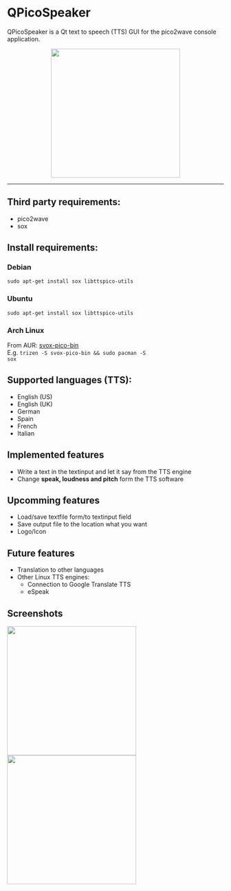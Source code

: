 # QPicoSpeaker

QPicoSpeaker is a Qt text to speech (TTS) GUI for the pico2wave console application.

<div align="center">
   <img src="https://shadowsith.de/qpicospeaker/qpicospeaker.png" width="300px" heigth="300px">
</div>

---

## Third party requirements:
* pico2wave
* sox

## Install requirements:
### Debian
<code>sudo apt-get install sox libttspico-utils</code>

### Ubuntu
<code>sudo apt-get install sox libttspico-utils</code>

### Arch Linux
From AUR: [svox-pico-bin](https://aur.archlinux.org/packages/svox-pico-bin/)<br>
E.g. <code>trizen -S svox-pico-bin && sudo pacman -S sox</code>

## Supported languages (TTS):
* English (US)
* English (UK)
* German
* Spain
* French
* Italian

## Implemented features
* Write a text in the textinput and let it say from the TTS engine
* Change **speak, loudness and pitch** form the TTS software

## Upcomming features
* Load/save textfile form/to textinput field
* Save output file to the location what you want
* Logo/Icon

## Future features
* Translation to other languages
* Other Linux TTS engines:
    * Connection to Google Translate TTS
    * eSpeak

## Screenshots
<div style="display: block;">
   <img src="https://shadowsith.de/qpicospeaker/qpicospeaker_example1.png" width="300px" heigth="400px">
   <img src="https://shadowsith.de/qpicospeaker/qpicospeaker_example2.png" width="300px" heigth="400px">
</div>



